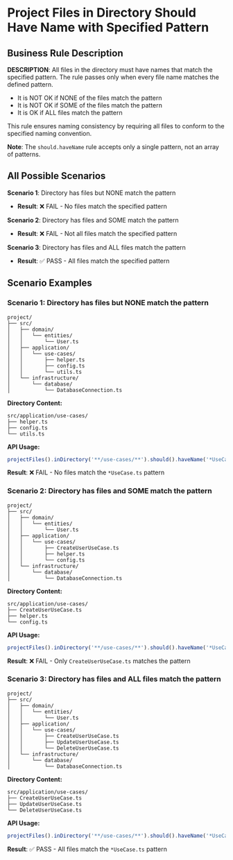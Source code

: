 # Project Files in Directory Should Have Name with Specified Pattern

## Business Rule Description

**DESCRIPTION**: All files in the directory must have names that match the specified pattern. The rule passes only when every file name matches the defined pattern.

- It is NOT OK if NONE of the files match the pattern
- It is NOT OK if SOME of the files match the pattern
- It is OK if ALL files match the pattern

This rule ensures naming consistency by requiring all files to conform to the specified naming convention.

**Note**: The `should.haveName` rule accepts only a single pattern, not an array of patterns.

## All Possible Scenarios

**Scenario 1**: Directory has files but NONE match the pattern

- **Result**: ❌ FAIL - No files match the specified pattern

**Scenario 2**: Directory has files and SOME match the pattern

- **Result**: ❌ FAIL - Not all files match the specified pattern

**Scenario 3**: Directory has files and ALL files match the pattern

- **Result**: ✅ PASS - All files match the specified pattern

## Scenario Examples

### Scenario 1: Directory has files but NONE match the pattern

```
project/
├── src/
│   ├── domain/
│   │   └── entities/
│   │       └── User.ts
│   ├── application/
│   │   └── use-cases/
│   │       ├── helper.ts
│   │       ├── config.ts
│   │       └── utils.ts
│   └── infrastructure/
│       └── database/
│           └── DatabaseConnection.ts
```

**Directory Content:**

```
src/application/use-cases/
├── helper.ts
├── config.ts
└── utils.ts
```

**API Usage:**

```typescript
projectFiles().inDirectory('**/use-cases/**').should().haveName('*UseCase.ts').check();
```

**Result**: ❌ FAIL - No files match the `*UseCase.ts` pattern

### Scenario 2: Directory has files and SOME match the pattern

```
project/
├── src/
│   ├── domain/
│   │   └── entities/
│   │       └── User.ts
│   ├── application/
│   │   └── use-cases/
│   │       ├── CreateUserUseCase.ts
│   │       ├── helper.ts
│   │       └── config.ts
│   └── infrastructure/
│       └── database/
│           └── DatabaseConnection.ts
```

**Directory Content:**

```
src/application/use-cases/
├── CreateUserUseCase.ts
├── helper.ts
└── config.ts
```

**API Usage:**

```typescript
projectFiles().inDirectory('**/use-cases/**').should().haveName('*UseCase.ts').check();
```

**Result**: ❌ FAIL - Only `CreateUserUseCase.ts` matches the pattern

### Scenario 3: Directory has files and ALL files match the pattern

```
project/
├── src/
│   ├── domain/
│   │   └── entities/
│   │       └── User.ts
│   ├── application/
│   │   └── use-cases/
│   │       ├── CreateUserUseCase.ts
│   │       ├── UpdateUserUseCase.ts
│   │       └── DeleteUserUseCase.ts
│   └── infrastructure/
│       └── database/
│           └── DatabaseConnection.ts
```

**Directory Content:**

```
src/application/use-cases/
├── CreateUserUseCase.ts
├── UpdateUserUseCase.ts
└── DeleteUserUseCase.ts
```

**API Usage:**

```typescript
projectFiles().inDirectory('**/use-cases/**').should().haveName('*UseCase.ts').check();
```

**Result**: ✅ PASS - All files match the `*UseCase.ts` pattern
